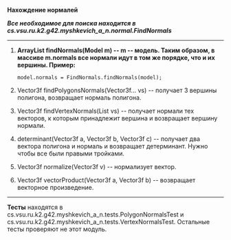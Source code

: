 **Нахождение нормалей**

__*Все необходимое для поиска находится в cs.vsu.ru.k2.g42.myshkevich_a_n.normal.FindNormals*__

***

1. __ArrayList<Vector3f> findNormals(Model m) -- m -- модель. Таким образом, в массиве m.normals все нормали идут в том же порядке, что и их вершины. Пример:__
	``` 
	model.normals = FindNormals.findNormals(model);
	```

1. Vector3f findPolygonsNormals(Vector3f... vs) -- получает 3 вершины полигона, возвращает нормаль полигона.

1. Vector3f findVertexNormals(List<Vector3f> vs) -- получает нормали тех векторов, к которым принадлежит вершина и возвращает вершину нормали.

1. determinant(Vector3f a, Vector3f b, Vector3f c) -- получает два вектора полигона и нормаль и возвращает детерминант. Нужно чтобы все были правыми тройками.

1. Vector3f normalize(Vector3f v) -- нормализует вектор.

1. Vector3f vectorProduct(Vector3f a, Vector3f b) -- возвращает векторное произведение.

***

**Тесты** находятся в cs.vsu.ru.k2.g42.myshkevich_a_n.tests.PolygonNormalsTest и cs.vsu.ru.k2.g42.myshkevich_a_n.tests.VertexNormalsTest. Остальные тесты проверяют не этот модуль.